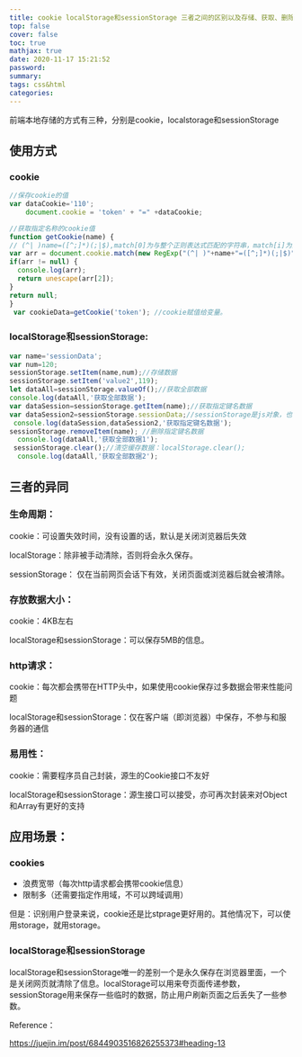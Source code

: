 ```yaml
---
title: cookie localStorage和sessionStorage 三者之间的区别以及存储、获取、删除等使用方式
top: false
cover: false
toc: true
mathjax: true
date: 2020-11-17 15:21:52
password:
summary:
tags: css&html
categories:
---
```


前端本地存储的方式有三种，分别是cookie，localstorage和sessionStorage 

## 使用方式

### cookie

```js
//保存cookie的值 
var dataCookie='110';
    document.cookie = 'token' + "=" +dataCookie; 

//获取指定名称的cookie值
function getCookie(name) { 
// (^| )name=([^;]*)(;|$),match[0]为与整个正则表达式匹配的字符串，match[i]为正则表达式捕获数组相匹配的数组；
var arr = document.cookie.match(new RegExp("(^| )"+name+"=([^;]*)(;|$)"));
if(arr != null) {
  console.log(arr);
  return unescape(arr[2]);
}
return null;
}
 var cookieData=getCookie('token'); //cookie赋值给变量。
```

### localStorage和sessionStorage:

```js
var name='sessionData';
var num=120;
sessionStorage.setItem(name,num);//存储数据
sessionStorage.setItem('value2',119);
let dataAll=sessionStorage.valueOf();//获取全部数据
console.log(dataAll,'获取全部数据');
var dataSession=sessionStorage.getItem(name);//获取指定键名数据
var dataSession2=sessionStorage.sessionData;//sessionStorage是js对象，也可以使用key的方式来获取值
 console.log(dataSession,dataSession2,'获取指定键名数据');
sessionStorage.removeItem(name); //删除指定键名数据
  console.log(dataAll,'获取全部数据1');
 sessionStorage.clear();//清空缓存数据：localStorage.clear();
  console.log(dataAll,'获取全部数据2');  
```

## 三者的异同

### 生命周期：

cookie：可设置失效时间，没有设置的话，默认是关闭浏览器后失效

localStorage：除非被手动清除，否则将会永久保存。

sessionStorage： 仅在当前网页会话下有效，关闭页面或浏览器后就会被清除。

### 存放数据大小：

cookie：4KB左右

localStorage和sessionStorage：可以保存5MB的信息。

### http请求：

cookie：每次都会携带在HTTP头中，如果使用cookie保存过多数据会带来性能问题

localStorage和sessionStorage：仅在客户端（即浏览器）中保存，不参与和服务器的通信

### 易用性：

cookie：需要程序员自己封装，源生的Cookie接口不友好

localStorage和sessionStorage：源生接口可以接受，亦可再次封装来对Object和Array有更好的支持

## 应用场景：

### cookies

- 浪费宽带（每次http请求都会携带cookie信息）
- 限制多（还需要指定作用域，不可以跨域调用）

但是：识别用户登录来说，cookie还是比stprage更好用的。其他情况下，可以使用storage，就用storage。

### localStorage和sessionStorage

localStorage和sessionStorage唯一的差别一个是永久保存在浏览器里面，一个是关闭网页就清除了信息。localStorage可以用来夸页面传递参数，sessionStorage用来保存一些临时的数据，防止用户刷新页面之后丢失了一些参数。

 

Reference：

https://juejin.im/post/6844903516826255373#heading-13
